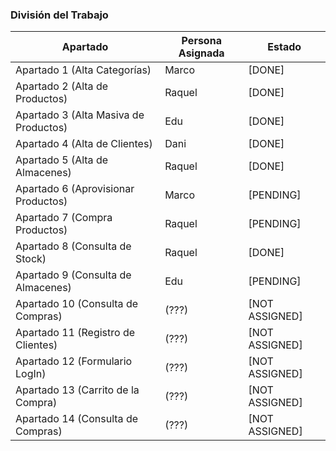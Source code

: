 ### División del Trabajo

| Apartado                               | Persona Asignada | Estado         |
|----------------------------------------|------------------|----------------|
| Apartado 1  (Alta Categorías)          | Marco            | [DONE]         |
| Apartado 2  (Alta de Productos)        | Raquel           | [DONE]         |
| Apartado 3  (Alta Masiva de Productos) | Edu              | [DONE]         |
| Apartado 4  (Alta de Clientes)         | Dani             | [DONE]         |
| Apartado 5  (Alta de Almacenes)        | Raquel           | [DONE]         |
| Apartado 6  (Aprovisionar Productos)   | Marco            | [PENDING]      |
| Apartado 7  (Compra Productos)         | Raquel           | [PENDING]      |
| Apartado 8  (Consulta de Stock)        | Raquel           | [DONE]         |
| Apartado 9  (Consulta de Almacenes)    | Edu              | [PENDING]      |
| Apartado 10 (Consulta de Compras)      | (???)            | [NOT ASSIGNED] |
| Apartado 11 (Registro de Clientes)     | (???)            | [NOT ASSIGNED] |
| Apartado 12 (Formulario LogIn)         | (???)            | [NOT ASSIGNED] |
| Apartado 13 (Carrito de la Compra)     | (???)            | [NOT ASSIGNED] |
| Apartado 14 (Consulta de Compras)      | (???)            | [NOT ASSIGNED] |
